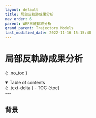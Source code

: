 ```yaml
---
layout: default
title: 局部反軌跡成果分析
nav_order: 6
parent: WRF三維軌跡分析
grand_parent: Trajectory Models
last_modified_date: 2022-11-16 15:15:48
---
```


# 局部反軌跡成果分析

{: .no_toc }

<details open markdown="block">
  <summary>
    Table of contents
  </summary>
  {: .text-delta }
- TOC
{:toc}
</details>
---

## 背景


